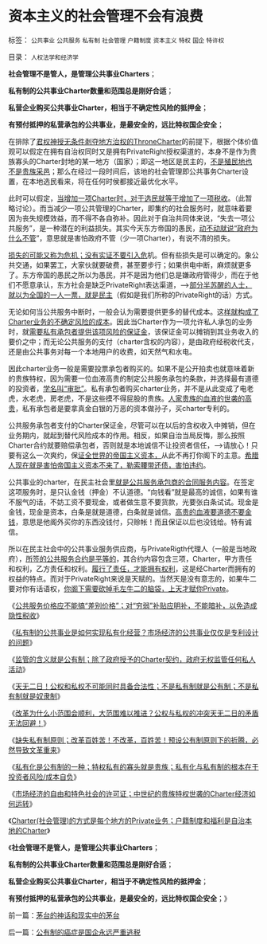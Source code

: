 # 资本主义的社会管理不会有浪费

标签： `公共事业` `公共服务` `私有制` `社会管理` `户籍制度` `资本主义` `特权` `国企` `特许权` 

目录： `人权法学和经济学`

**社会管理不是管人，是管理公共事业Charters**；

**私有制的公共事业Charter数量和范围总是刚好合适**；

**私营企业购买公共事业Charter，相当于不确定性风险的抵押金**；

**有预付抵押的私营承包的公共事业，是最安全的，远比特权国企安全**；

在排除了[君权神授无条件剥夺地方治权的ThroneCharter](../../../2012/3/4/为什么户籍制度背后的地方福利是私有财产PrivateRight？.md)的前提下，根据个体价值观可以假定在拥有自治权同时又是拥有PrivateRight授权渠道的，本身不是作为贵族寡头的Charter封地的某一地方（国家）；即这一地区是民主的，[不是殖民地也不是贵族采邑](../../../2010/11/7/分封割据不是分治;罗马帝国在“救亡”中加速崩溃；.md)；那么在经过一段时间后，该地的社会管理即公共事务Charter设置，在本地选民看来，将在任何时侯都接近最优化水平。

此时可以假定，[当增加一项Charter时，对于选民就等于增加了一项税收](../../../2012/3/6/公共服务“差别定价”将导致巨大而低效的隐性税收.md)。（此暂略讨论）。而当减少一项公共管理的Charter，即集约的社会服务时，就意味着要因为丧失规模效益，而不得不各自弥补。因此对于自治共同体来说，“失去一项公共服务”，是一种潜在的利益损失。其实今天东方帝国的愚民，[动不动就说“政府为什么不管](http://darthvad.blog.163.com/blog/static/5339947020111128253230/)”，意思就是害怕政府不管（少一项Charter），有说不清的损失。

[损失的可能又称为危机；没有实证不要引入危](../../../2010/4/14/宗教总是社会意义的，迷信是个人意义的.md)机。但有些损失是可以确定的。象公共交通，如果罢工，大家伙就要破费，甚至要步行；如果供电中断，麻烦就更多了。东方帝国的愚民之所以为愚民，并不是因为他们总是嫌政府管得少，而在于他们不愿意承认，东方社会是缺乏PrivateRight表达渠道，——>[部分半苏醒的人士，就以为全国的一人一票，就是民主](../../../2012/2/29/从白岩松和黄光裕案中看愚民中的精英.md)（假如是我们所称的PrivateRight的话）方式。

无论如何当公共服务中断时，一般会认为需要提供更多的替代成本。这[样就构成了Charter业务的不确定风险的成本](../../../2009/4/4/“不确定性定律公式”广泛适用于社会经济政治生活.md)。因此当Charter作为一项允许私人承包的业务时，就[需要私有承包者提供该项风险的保证金](../../../2012/3/3/民主不是道德信仰，成本限制是客观规律.md)，该保证金可以摊销到其业务收入的要价之中；而无论公共服务的支付（charter含权的内容），是由政府经税收代支，还是由公共事务对每一个本地用户的收费，如天然气和水电。

因此charter业务一般是需要投票承包者购买的。如果不是公开拍卖也就意味着新的贵族特权，因为需要一位血液高贵的制定公共服务承包的条款，并选择最有道德的投资者，[学名叫“审批”](../../../2011/10/13/公有制经济成分，令股市质量低劣.md)。私有承包者购买charter业务，并不是从此变成了电老虎，水老虎，房老虎，不是这些摸不得屁股的贵族。[人家贵族的血液的世袭的高贵](../../../2012/3/3/民主不是道德信仰，成本限制是客观规律.md)，私有承包者是要拿真金白银的万恶的资本做孙子，买charter专利的。

公共服务承包者支付的Charter保证金，尽管可以在以后的含权收入中摊销，但在业务期内，就起到替代风险成本的作用。相反，如果自治当局反悔，那么按照Charter合约就要赔偿承包者，否则就是本地诚信不让投资者信任，——>请放心！只要有这么一次爽约，保[证全世界的帝国主义资本，](../../../2011/6/17/资本家是最可爱的蠢驴，是消费者最忠实的朋友.md)从此不再打你阁下的主意。[希腊人现在就是害怕帝国主义资本不来了，勒索腰带还债，害怕违约](../../../2011/12/6/指责德国“自私”是很奇妙的“道德经济学”.md)。

公共事业的charter，在民主社会里[就是公共服务承包商的合同服务内容](../../../2010/11/9/广州亚运公交免费的乌托邦实验和户籍制度；.md)。在签定这项服务时，是只认金钱（押金）不认道德。“向钱看”就是最高的诚信，如果有谁不服气的话，不妨工资不要现金，或者做生意不要货款，光要张白条试试。现金是金钱，现金是资本，白条是就是道德，白条就是诚信。[高贵的血液要道德不要金钱](../../../2011/12/8/中世纪道德经济学的通往奴役之路.md)，意思是他阁外买你的东西没钱付，只赊帐！而且保证以后也没钱给。特有诚信。

所以在民主社会中的公共事业服务供应商，与PrivateRigth代理人（一般是当地政府），[所签的公共服务合约是平等的](../../../2012/3/6/《破产法》是资本主义最重大的发明.md)，其合约内容包含三项，Charter，甲方责任和权利，乙方责任和权利。[履行了责任，才能拥有权利](../../../2010/5/15/“权力－权利－义务”模型即奴隶制.md)，这是经Charter而拥有的权益的特点。而对于PrivateRight来说是天赋的。当然天是没有意志的，如果牛二要对你有话语权，[你阁下需要砍掉毛左牛二的脑袋，上天才赋你Private](../../../2012/3/3/美国电影《爱国者》中的革命，改良，独立的法学概念.md)。

《[公共服务价格应不能搞“差别价格”；对“穷弱”补贴应明补，不能暗补，以免造成隐性税收](../../../2012/3/6/公共服务“差别定价”将导致巨大而低效的隐性税收.md)》

《[私有制的公共事业是如何实现私有化经营？市场经济的公共事业仅仅是专利设计的问题](../../../2012/3/7/私有制的公共事业是如何实现私有化经营？.md)》

《[监管的含义就是公有制；除了政府授予的Charter契约，政府无权监管任何私人活动](../../../2012/3/7/监管的含义就是公有制；监管本身就意味着国进民退.md)》

《[天无二日！公权和私权不可能同时具备合法性；不是私有制就是公有制；不是私有制就是奴隶制](../../../2012/3/7/天无二日！公权和私权不可能同时具备合法性；.md)》

《[改革为什么小范围会顺利，大范围难以推进？公权与私权的冲突天无二日的矛盾无法回避！](../../../2012/3/7/改革为什么小范围会顺利，大范围难以推进？.md)》

《[缺失私有制原则；改革百姓苦！不改革，百姓苦！预设公有制原则下的折腾，必然导致文革重来](../../../2012/3/8/缺失私有制原则，折腾总成黄宗羲定律.md)》

《[私有化是公有制的一种；特权私有的寡头就是贵族；私有化与私有制的根本在于投资者风险/成本自负](../../../2012/3/8/私有化是公有制的一种形式.md)》

《[市场经济的自由和特色社会的许可证；中世纪的贵族特权世袭的Charter经济如何运转](../../../2012/3/8/市场经济的自由，计划经济的许可证.md)》

《[Charter(社会管理)的方式是每个地方的Private业务；户籍制度和福利是自治本地的Charter](../../../2012/3/8/户籍制度和福利是自治本地的公共事业.md)》

《**社会管理不是管人，是管理公共事业Charters**；

**私有制的公共事业Charter数量和范围总是刚好合适**；

**私营企业购买公共事业Charter，相当于不确定性风险的抵押金**；

**有预付抵押的私营承包的公共事业，是最安全的，远比特权国企安全**；》



前一篇：[茅台的神话和现实中的茅台](../../../2012/3/8/茅台的神话和现实中的茅台.md)

后一篇：[公有制的癌症是国企永远严重逃税](../../../2012/3/9/公有制的癌症是国企永远严重逃税.md)